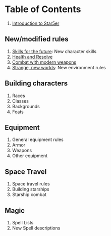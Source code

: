 # Table of Contents

 1. [Introduction to Star5er](README.md)

## New/modified rules

 1. [Skills for the future](rules/skills.md): New character skills
 1. [Health and Resolve](rules/health-and-resolve.md)
 1. [Combat with modern weapons](rules/combat.md)
 1. [Strange, new worlds](rules/environment.md): New environment rules

## Building characters

 1. Races
 1. Classes
 1. Backgrounds
 1. Feats

## Equipment

 1. General equipment rules
 1. Armor
 1. Weapons
 1. Other equipment

## Space Travel

 1. Space travel rules
 1. Building starships
 1. Starship combat
 
## Magic

 1. Spell Lists
 1. New Spell descriptions
 
 
